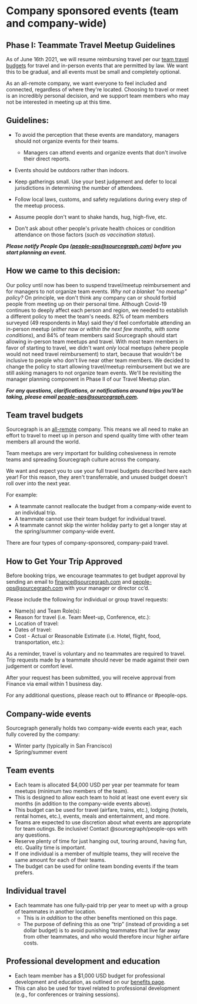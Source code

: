 # Company sponsored events (team and company-wide)


## Phase I: Teammate Travel Meetup Guidelines

As of June 16th 2021, we will resume reimbursing travel per our [team travel budgets](https://about.sourcegraph.com/handbook/people-ops/travel#team-travel-budgets) for travel and in-person events that are permitted by law. We want this to be gradual, and all events must be small and completely optional. 

As an all-remote company, we want everyone to feel included and connected, regardless of where they're located. Choosing to travel or meet is an incredibly personal decision, and we support team members who may not be interested in meeting up at this time.


## **Guidelines:**

- To avoid the perception that these events are mandatory, managers should not organize events for their teams. 
   	- Managers can attend events and organize events that don't involve their direct reports.

-   Events should be outdoors rather than indoors.
    
-   Keep gatherings small. Use your best judgement and defer to local jurisdictions in determining the number of attendees.
    
-   Follow local laws, customs, and safety regulations during every step of the meetup process.

- Assume people don't want to shake hands, hug, high-five, etc. 
    
-   Don't ask about other people's private health choices or condition attendance on those factors (*such as vaccination status*).
    
***Please notify People Ops (people-ops@sourcegraph.com) before you start planning an event.***
    

## How we came to this decision:

Our policy until now has been to suspend travel/meetup reimbursement and for managers to not organize team events. *Why not a blanket "no meetup" policy?* On principle, we don't think any company can or should forbid people from meeting up on their personal time.  Although Covid-19 continues to deeply affect each person and region, we needed to establish a different policy to meet the team's needs. 82% of team members surveyed (49 respondents in May) said they'd feel comfortable attending an in-person meetup (*either now or within the next few months, with some conditions*), and 84% of team members said Sourcegraph should start allowing in-person team meetups and travel. With most team members in favor of starting to travel, we didn't want *only* local meetups (where people would not need travel reimbursement) to start, because that wouldn't be inclusive to people who don't live near other team members. We decided to change the policy to start allowing travel/meetup reimbursement but we are still asking managers to not organize team events. We'll be revisiting the manager planning component in Phase II of our Travel Meetup plan.

***For any questions, clarifications, or notifications around trips you'll be taking, please email **people-ops@sourcegraph.com**.*** 


## Team travel budgets

Sourcegraph is an [all-remote](../company/remote/index.md) company. This means we all need to make an effort to travel to meet up in person and spend quality time with other team members all around the world.

Team meetups are very important for building cohesiveness in remote teams and spreading Sourcegraph culture across the company.

We want and expect you to use your full travel budgets described here each year! For this reason, they aren't transferrable, and unused budget doesn't roll over into the next year.

For example:

- A teammate cannot reallocate the budget from a company-wide event to an individual trip.
- A teammate cannot use their team budget for individual travel.
- A teammate cannot skip the winter holiday party to get a longer stay at the spring/summer company-wide event.

There are four types of company-sponsored, company-paid travel.

## How to Get Your Trip Approved

Before booking trips, we encourage teammates to get budget approval by sending an email to finance@sourcegraph.com and people-ops@sourcegraph.com with your manager or director cc’d. 

Please include the following for individual or group travel requests: 

- Name(s) and Team Role(s):
- Reason for travel (i.e. Team Meet-up, Conference, etc.):
- Location of travel:
- Dates of travel:
- Cost - Actual or Reasonable Estimate (i.e. Hotel, flight, food, transportation, etc.):

As a reminder, travel is voluntary and no teammates are required to travel. Trip requests made by a teammate should never be made against their own judgement or comfort level. 

After your request has been submitted, you will receive approval from Finance via email within 1 business day.

For any additional questions, please reach out to #finance or #people-ops.


## Company-wide events

Sourcegraph generally holds two company-wide events each year, each fully covered by the company:

- Winter party (typically in San Francisco)
- Spring/summer event

## Team events

- Each team is allocated $4,000 USD per year per teammate for team meetups (minimum two members of the team).
- This is designed to allow each team to hold at least one event every six months (in addition to the company-wide events above).
- This budget can be used for travel (airfare, trains, etc.), lodging (hotels, rental homes, etc.), events, meals and entertainment, and more.
- Teams are expected to use discretion about what events are appropriate for team outings. Be inclusive! Contact @sourcegraph/people-ops with any questions.
- Reserve plenty of time for just hanging out, touring around, having fun, etc. Quality time is important.
- If one individual is a member of multiple teams, they will receive the same amount for each of their teams.
- The budget can be used for online team bonding events if the team prefers.

## Individual travel

- Each teammate has one fully-paid trip per year to meet up with a group of teammates in another location.
  - This is *in addition* to the other benefits mentioned on this page.
  - The purpose of defining this as one “trip” (instead of providing a set dollar budget) is to avoid punishing teammates that live far away from other teammates, and who would therefore incur higher airfare costs.


## Professional development and education

- Each team member has a $1,000 USD budget for professional development and education, as outlined on our [benefits page](https://about.sourcegraph.com/handbook/people-ops/benefits-and-perks#professional-development).
- This can also be used for travel related to professional development (e.g., for conferences or training sessions).
